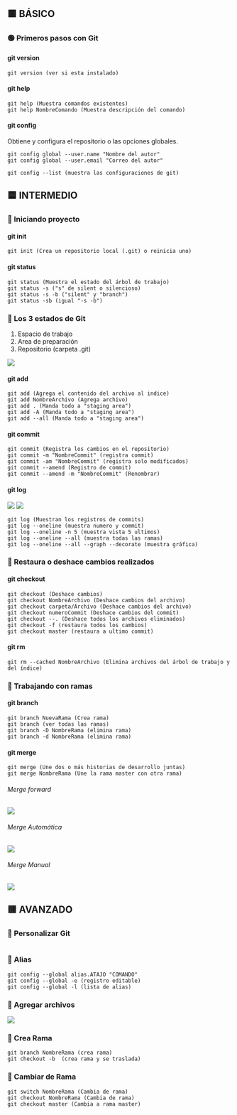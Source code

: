 ## :green_square: BÁSICO
### :green_circle: Primeros pasos con Git
#### git version
~~~
git version (ver si esta instalado)
~~~
#### git help 
~~~
git help (Muestra comandos existentes)
git help NombreComando (Muestra descripción del comando)
~~~
#### git config 
Obtiene y configura el repositorio o las opciones globales.
~~~
git config global --user.name "Nombre del autor"
git config global --user.email "Correo del autor"
~~~
~~~
git config --list (muestra las configuraciones de git)
~~~



## :blue_square: INTERMEDIO
### :large_blue_circle: Iniciando proyecto
#### git init
~~~
git init (Crea un repositorio local (.git) o reinicia uno)
~~~
#### git status
~~~
git status (Muestra el estado del árbol de trabajo)
git status -s ("s" de silent o silencioso)
git status -s -b ("silent" y "branch")
git status -sb (igual "-s -b")
~~~
### :large_blue_circle: Los 3 estados de Git
1. Espacio de trabajo
2. Area de preparación
3. Repositorio (carpeta .git)

![](https://i.ibb.co/16LXjLM/3estados.png)

#### git add 
~~~
git add (Agrega el contenido del archivo al indice)
git add NombreArchivo (Agrega archivo)
git add . (Manda todo a "staging area")
git add -A (Manda todo a "staging area")
git add --all (Manda todo a "staging area")
~~~
#### git commit
~~~ 
git commit (Registra los cambios en el repositorio)
git commit -m "NombreCommit" (registra commit)
git commit -am "NombreCommit" (registra solo modificados)
git commit --amend (Registro de commit)
git commit --amend -m "NombreCommit" (Renombrar)
~~~
#### git log
![](https://i.ibb.co/q1GBvC8/log-de-commit.png)
![](https://i.ibb.co/sWtjDx8/2021-03-31-17-31-55-3-3-Ramas-locales-mp4-Reproductor-multimedia-VLC.png)
~~~
git log (Muestran los registros de commits)
git log --oneline (muestra numero y commit)
git log --oneline -n 5 (muestra vista 5 ultimos)
git log --oneline --all (muestra todas las ramas)
git log --oneline --all --graph --decorate (muestra gráfica)
~~~
### :large_blue_circle: Restaura o deshace cambios realizados
#### git checkout 
~~~
git checkout (Deshace cambios)
git checkout NombreArchivo (Deshace cambios del archivo)
git checkout carpeta/Archivo (Deshace cambios del archivo)
git checkout numeroCommit (Deshace cambios del commit)
git checkout --. (Deshace todos los archivos eliminados)
git checkout -f (restaura todos los cambios) 
git checkout master (restaura a ultimo commit)
~~~
#### git rm
~~~
git rm --cached NombreArchivo (Elimina archivos del árbol de trabajo y del índice) 
~~~
### :large_blue_circle: Trabajando con ramas
#### git branch
~~~
git branch NuevaRama (Crea rama)
git branch (ver todas las ramas)
git branch -D NombreRama (elimina rama)
git branch -d NombreRama (elimina rama)
~~~
#### git merge 
~~~
git merge (Une dos o más historias de desarrollo juntas)
git merge NombreRama (Une la rama master con otra rama)
~~~
###### Merge forward
![](https://i.ibb.co/T1J2qg5/fast-forward.png)
###### Merge Automática
![](https://i.ibb.co/vQmpRQF/automatica.png)
###### Merge Manual
![](https://i.ibb.co/G3GYFVP/manual.png)


## :red_square: AVANZADO
### :red_circle: Personalizar Git
~~~
~~~
### :red_circle: Alias
~~~
git config --global alias.ATAJO "COMANDO"
git config --global -e (registro editable)
git config --global -l (lista de alias)
~~~
### :red_circle: Agregar archivos
![](https://i.ibb.co/HCm5grR/git-add.png)
### :red_circle: Crea Rama
~~~
git branch NombreRama (crea rama)
git checkout -b  (crea rama y se traslada)
~~~
### :red_circle: Cambiar de Rama
~~~
git switch NombreRama (Cambia de rama)
git checkout NombreRama (Cambia de rama)
git checkout master (Cambia a rama master)
~~~